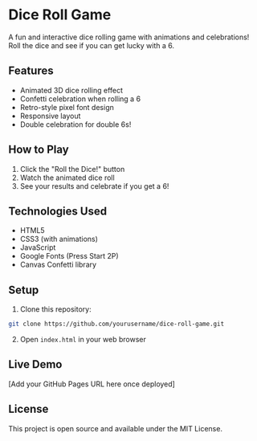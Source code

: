 # Dice Roll Game

A fun and interactive dice rolling game with animations and celebrations! Roll the dice and see if you can get lucky with a 6.

## Features

- Animated 3D dice rolling effect
- Confetti celebration when rolling a 6
- Retro-style pixel font design
- Responsive layout
- Double celebration for double 6s!

## How to Play

1. Click the "Roll the Dice!" button
2. Watch the animated dice roll
3. See your results and celebrate if you get a 6!

## Technologies Used

- HTML5
- CSS3 (with animations)
- JavaScript
- Google Fonts (Press Start 2P)
- Canvas Confetti library

## Setup

1. Clone this repository:
```bash
git clone https://github.com/yourusername/dice-roll-game.git
```

2. Open `index.html` in your web browser

## Live Demo

[Add your GitHub Pages URL here once deployed]

## License

This project is open source and available under the MIT License. 